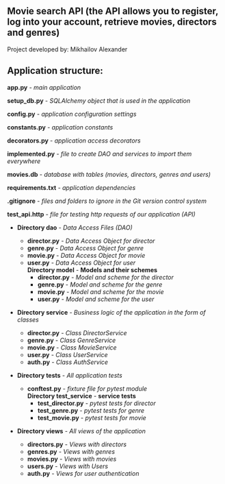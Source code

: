 ## Movie search API (the API allows you to register, log into your account, retrieve movies, directors and genres)

Project developed by: Mikhailov Alexander

## Application structure:

**app.py** - *main application*

**setup_db.py** - *SQLAlchemy object that is used in the application*

**config.py** - *application configuration settings*

**constants.py** - *application constants*

**decorators.py** - *application access decorators*

**implemented.py** - *file to create DAO and services to import them everywhere*

**movies.db** - *database with tables (movies, directors, genres and users)*

**requirements.txt** - *application dependencies*

**.gitignore** - *files and folders to ignore in the Git version control system*

**test_api.http** - *file for testing http requests of our application (API)*

- **Directory dao** - *Data Access Files (DAO)*
    - **director.py** - *Data Access Object for director* <br>
    - **genre.py** - *Data Access Object for genre* <br>
    - **movie.py** - *Data Access Object for movie* <br>
    - **user.py** - *Data Access Object for user* <br>
      **Directory model** - **Models and their schemes**
        - **director.py** - *Model and scheme for the director* <br>
        - **genre.py** - *Model and scheme for the genre* <br>
        - **movie.py** - *Model and scheme for the movie* <br>
        - **user.py** - *Model and scheme for the user* <br>

- **Directory service** - *Business logic of the application in the form of classes*
    - **director.py** - *Class DirectorService* <br>
    - **genre.py** - *Class GenreService* <br>
    - **movie.py** - *Class MovieService* <br>
    - **user.py** - *Class UserService* <br>
    - **auth.py** - *Class AuthService* <br>

- **Directory tests** - *All application tests*
    - **conftest.py** - *fixture file for pytest module* <br>
      **Directory test_service** - **service tests**
        - **test_director.py** - *pytest tests for director* <br>
        - **test_genre.py** - *pytest tests for genre* <br>
        - **test_movie.py** - *pytest tests for movie* <br>

- **Directory views** - *All views of the application*
    - **directors.py** - *Views with directors* <br>
    - **genres.py** - *Views with genres* <br>
    - **movies.py** - *Views with movies* <br>
    - **users.py** - *Views with Users* <br>
    - **auth.py** - *Views for user authentication* <br>